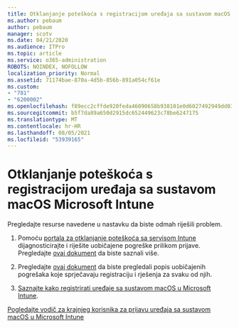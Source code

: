 ```yaml
---
title: Otklanjanje poteškoća s registracijom uređaja sa sustavom macOS Microsoft Intune
ms.author: pebaum
author: pebaum
manager: scotv
ms.date: 04/21/2020
ms.audience: ITPro
ms.topic: article
ms.service: o365-administration
ROBOTS: NOINDEX, NOFOLLOW
localization_priority: Normal
ms.assetid: 71174bae-870a-4d5b-856b-891a054cf61e
ms.custom:
- "781"
- "6200002"
ms.openlocfilehash: f89ecc2cffde920feda46090658b938101e0d6027492949dd03612c2b0811555
ms.sourcegitcommit: b5f7da89a650d2915dc652449623c78be6247175
ms.translationtype: MT
ms.contentlocale: hr-HR
ms.lasthandoff: 08/05/2021
ms.locfileid: "53939165"
---
```

# <a name="troubleshoot-issues-with-enrolling-macos-devices-in-microsoft-intune"></a>Otklanjanje poteškoća s registracijom uređaja sa sustavom macOS Microsoft Intune

Pregledajte resurse navedene u nastavku da biste odmah riješili problem.
  
1. Pomoću [portala za otklanjanje poteškoća sa servisom Intune](https://devicemanagement.microsoft.com/#blade/Microsoft_Intune_DeviceSettings/TroubleshootBlade) dijagnosticirajte i riješite uobičajene pogreške prilikom prijave. Pregledajte [ovaj dokument](https://docs.microsoft.com/intune/help-desk-operators) da biste saznali više.

2. Pregledajte [ovaj dokument](https://docs.microsoft.com/troubleshoot/mem/intune/troubleshoot-device-enrollment-in-intune) da biste pregledali popis uobičajenih pogrešaka koje sprječavaju registraciju i rješenja za svaku od njih.

3. [Saznajte kako registrirati uređaje sa sustavom macOS u Microsoft Intune](https://docs.microsoft.com/intune/macos-enroll).

[Pogledajte vodič za krajnjeg korisnika za prijavu uređaja sa sustavom macOS u Microsoft Intune](https://docs.microsoft.com/intune-user-help/enroll-your-device-in-intune-macos-cp)
  